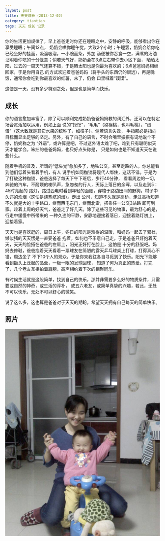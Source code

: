 ```yaml
---
layout: post
title: 天天成长（2013-12-02）
category: tiantian
tags: 天天 成长 记录
---
```


你的生活更加规律了，早上爸爸走时你还在睡眠之中，安静的呼吸，能够看出你在享受睡眠；午间12点，
奶奶会哄你睡午觉，大致2个小时；午睡罢，奶奶会给你吃已经坐好的挂面，吸溜吸溜，一小碗面条，外加
汤便被你吞食一空，满嘴的汤油证明着你吃的十分惬意；倘若天气好，奶奶会在3点左右带你去小区下面，
晒晒太阳，过去的一周天气还算不错，于是晒太阳也是你最为喜欢的；6点爸爸妈妈相继回家，于是你用自己
的方式欢迎着爸爸妈妈（将手头的东西仍的很远），再是晚饭，通常你会吃到你最喜欢的红薯，末了，仍会
口里喊着“馍馍”。

这便是一天，没有多少特别之处，但是也是简单而快乐。

## 成长

你的语言愈加丰富了，除了可以顺利完成奶奶爸爸妈妈教的词汇外，还可以在特定场合灵活加以运用，例如上面
说的“馍馍”，“毛毛”（猕猴桃，也叫毛桃），“蛋蛋”（这大致就是其它水果的统称了，如桔子）。倘若语言失效，
手指那必是指向目标而显出足够的坚定。另外，有了自己的语言，不时会嘴里振振有词地说个不停，奶奶称之为
“外语”，或许算是吧，不过这外语太难了吧，难到只有聪明似天天才能学会。笨拙的爸爸妈妈，也只好点头称是，
只是如何也是不知道天天在说些什么。

随着手机的普及，所谓的“低头党”愈加多了，地铁公交，甚至走路的人，你总能看到他们低着头看着手机，有人
说手机如同枷锁将现代人绑住，这话不错。于是为了打破这种枷锁，爸爸选择了每天下午下班后，步行40分钟，
看看周边的一切，奔驰的汽车，不耐烦的喇叭声，急匆匆的行人，天际上落日的余晖，以及走到5：45时亮起的
路灯，路过西电时看到年轻的面庞，穿梭于路边田间的野狗，村子中久违的炊烟（这怕是烧热炕的烟）。走出
公司，知道不久就是高桥，走过高桥知道不久就是大的十字路口，继而西电东门，继而北雷，搭乘任一公交3站路
即可到家。趁着上周的好天气，爸爸走了好几天。除了这些可见的物事，最为舒心的是，行走中缓慢中所带来的
一种久违的平静，安静地迎接着落日，迎接着路灯初上，迎接着家。

天天也是喜欢逛的，周日上午，冬日的阳光是难得的温暖，和妈妈一起去了郭杜，懒似猪的天天愣是一直要爸爸
抱着，如何也不乐意自己走，于是爸爸只好抱着天天，天天的脸搭在爸爸的左肩上，阳光正好打在脸上，这怕是
十分的舒服吧。妈妈去修鞋，爸爸抱着天天看着一票球友在简陋的露天乒乓球桌上打球，打得真心不错，周边坐了
不下10个人的观众，于是你来我往各自寻觅到了快乐。阳光下能够看到额头上泛起的晶莹，一板一眼的发球回球，
知道了何为真正的热爱。打完了，几个老友互相拍着肩膀，高声相约着下次的相聚同乐。

有时候生活就是这般简单，找到自己的快乐，那并非需要多么好的物质条件，只需要或自然的神奇，或生活的淳朴，
或五六老友，或简单真挚的兴趣，若此，无处不可以快乐，无处不可以舒心的微笑。

说了这么多，这也算是爸爸对于天天的期盼，希望天天拥有自己每天的简单快乐。

## 照片

![tiantian](/assets/images/tiantian20131202.jpg)
